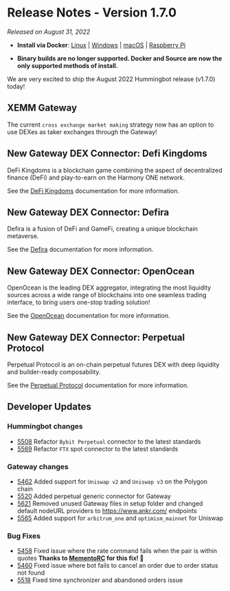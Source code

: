 # Release Notes - Version 1.7.0

*Released on August 31, 2022*

- **Install via Docker**: [Linux](/installation/docker/#linuxubuntu) | [Windows](/installation/docker/#windows) | [macOS](/installation/docker/#macos) | [Raspberry Pi](/installation/raspberry-pi/#install-via-docker)

- **Binary builds are no longer supported. Docker and Source are now the only supported methods of install.**

We are very excited to ship the August 2022 Hummingbot release (v1.7.0) today!

## XEMM Gateway

The current `cross exchange market making` strategy now has an option to use DEXes as taker exchanges through the Gateway!

## New Gateway DEX Connector: Defi Kingdoms

DeFi Kingdoms is a blockchain game combining the aspect of decentralized finance (DeFi) and play-to-earn on the Harmony ONE network.

See the [DeFi Kingdoms](/gateway/exchanges/defikingdoms/) documentation for more information.

## New Gateway DEX Connector: Defira

Defira is a fusion of DeFi and GameFi, creating a unique blockchain metaverse.

See the [Defira](/gateway/exchanges/defira/) documentation for more information.

## New Gateway DEX Connector: OpenOcean

OpenOcean is the leading DEX aggregator, integrating the most liquidity sources across a wide range of blockchains into one seamless trading interface, to bring users one-stop trading solution!

See the [OpenOcean](/gateway/exchanges/openocean/) documentation for more information.

## New Gateway DEX Connector: Perpetual Protocol

Perpetual Protocol is an on-chain perpetual futures DEX with deep liquidity and builder-ready composability.

See the [Perpetual Protocol](/gateway/exchanges/perp/) documentation for more information.

## Developer Updates

### Hummingbot changes

- [5508](https://github.com/hummingbot/hummingbot/pull/5508) Refactor `Bybit Perpetual` connector to the latest standards
- [5569](https://github.com/hummingbot/hummingbot/pull/5569) Refactor `FTX` spot connector to the latest standards

### Gateway changes

- [5462](https://github.com/hummingbot/hummingbot/pull/5462) Added support for `Uniswap v2` and `Uniswap v3` on the Polygon chain
- [5520](https://github.com/hummingbot/hummingbot/pull/5520) Added perpetual generic connector for Gateway
- [5621](https://github.com/hummingbot/hummingbot/pull/5621) Removed unused Gateway files in setup folder and changed default nodeURL providers to <https://www.ankr.com/> endpoints
- [5565](https://github.com/hummingbot/hummingbot/pull/5565) Added support for `arbitrum_one` and `optimism_mainnet` for Uniswap

### Bug Fixes

- [5458](https://github.com/hummingbot/hummingbot/pull/5458) Fixed issue where the rate command fails when the pair is within quotes **Thanks to [MementoRC](https://github.com/MementoRC) for this fix! 🙏**
- [5460](https://github.com/hummingbot/hummingbot/pull/5460) Fixed issue where bot fails to cancel an order due to order status not found
- [5518](https://github.com/hummingbot/hummingbot/pull/5518) Fixed time synchronizer and abandoned orders issue
